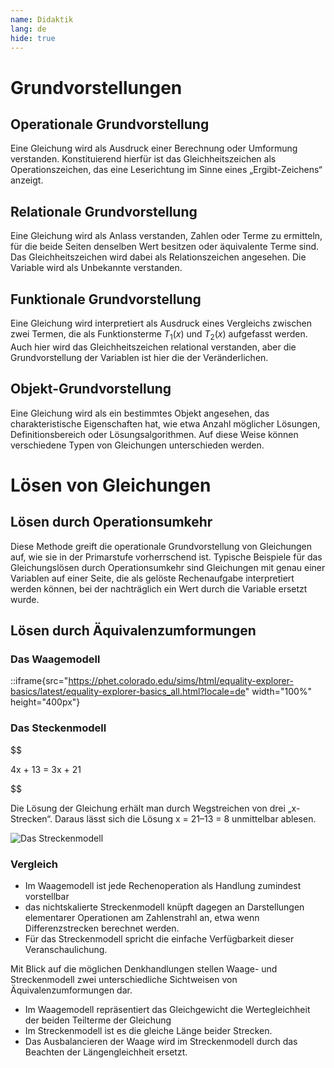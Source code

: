 ```yaml
---
name: Didaktik
lang: de
hide: true
---
```


# Grundvorstellungen

## Operationale Grundvorstellung

Eine Gleichung wird als Ausdruck einer Berechnung oder Umformung verstanden. Konstituierend hierfür ist das Gleichheitszeichen als Operationszeichen, das eine Leserichtung im Sinne eines „Ergibt-Zeichens“ anzeigt.

## Relationale Grundvorstellung

Eine Gleichung wird als Anlass verstanden, Zahlen oder Terme zu ermitteln, für die beide Seiten denselben Wert besitzen oder äquivalente Terme sind. Das Gleichheitszeichen wird dabei als Relationszeichen angesehen. Die Variable wird als Unbekannte verstanden.

## Funktionale Grundvorstellung

Eine Gleichung wird interpretiert als Ausdruck eines Vergleichs zwischen zwei Termen, die als Funktionsterme $T_1(x)$ und $T_2(x)$ aufgefasst werden. Auch hier wird das Gleichheitszeichen relational verstanden, aber die Grundvorstellung der Variablen ist hier die der Veränderlichen.

## Objekt-Grundvorstellung

Eine Gleichung wird als ein bestimmtes Objekt angesehen, das charakteristische Eigenschaften hat, wie etwa Anzahl möglicher Lösungen, Definitionsbereich oder Lösungsalgorithmen. Auf diese Weise können verschiedene Typen von Gleichungen unterschieden werden.

# Lösen von Gleichungen

## Lösen durch Operationsumkehr

Diese Methode greift die operationale Grundvorstellung von Gleichungen auf, wie sie in der Primarstufe vorherrschend ist. Typische Beispiele für das Gleichungslösen durch Operationsumkehr sind Gleichungen mit genau einer Variablen auf einer Seite, die als gelöste Rechenaufgabe interpretiert werden können, bei der nachträglich ein Wert durch die Variable ersetzt wurde.

## Lösen durch Äquivalenzumformungen

### Das Waagemodell

::iframe{src="https://phet.colorado.edu/sims/html/equality-explorer-basics/latest/equality-explorer-basics_all.html?locale=de" width="100%" height="400px"}

### Das Steckenmodell

$$

4x + 13 = 3x + 21

$$

Die Lösung der Gleichung erhält man durch Wegstreichen von drei „x-Strecken“. Daraus lässt sich die Lösung x = 21–13 = 8 unmittelbar ablesen.

![Das Streckenmodell](/images/streckenmodell.png)


### Vergleich

- Im Waagemodell ist jede Rechenoperation als Handlung zumindest vorstellbar
- das nichtskalierte Streckenmodell knüpft dagegen an Darstellungen elementarer Operationen am Zahlenstrahl an, etwa wenn Differenzstrecken berechnet werden. 
- Für das Streckenmodell spricht die einfache Verfügbarkeit dieser Veranschaulichung. 

Mit Blick auf die möglichen Denkhandlungen stellen Waage- und Streckenmodell zwei unterschiedliche Sichtweisen von Äquivalenzumformungen dar. 

- Im Waagemodell repräsentiert das Gleichgewicht die Wertegleichheit der beiden Teilterme der Gleichung
- Im Streckenmodell ist es die gleiche Länge beider Strecken. 
- Das Ausbalancieren der Waage wird im Streckenmodell durch das Beachten der Längengleichheit ersetzt.